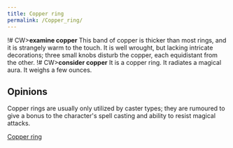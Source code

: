 ```yaml
---
title: Copper ring
permalink: /Copper_ring/
---
```


!# CW\>**examine copper**
This band of copper is thicker than most rings, and it is strangely
warm
to the touch. It is well wrought, but lacking intricate decorations;
three
small knobs disturb the copper, each equidistant from the other.
!# CW\>**consider copper**
It is a copper ring.
It radiates a magical aura.
It weighs a few ounces.

## Opinions

Copper rings are usually only utilized by caster types; they are
rumoured to give a bonus to the character's spell casting and ability to
resist magical attacks.

[Copper ring](Category:_Rings "wikilink")